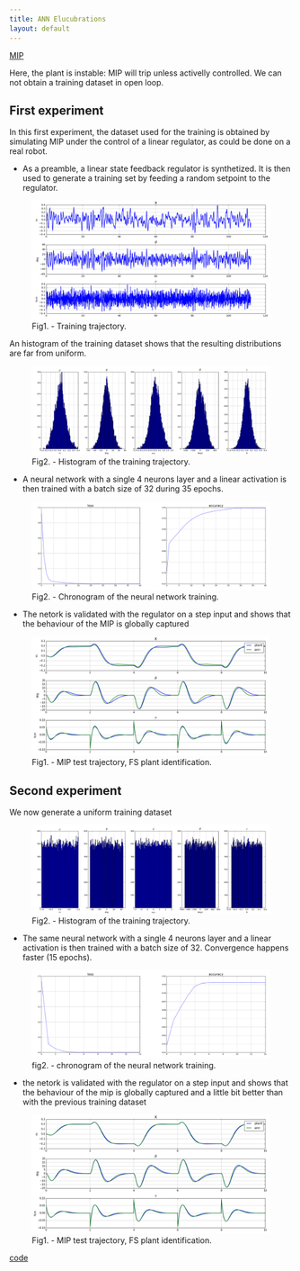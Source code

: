 ```yaml
---
title: ANN Elucubrations
layout: default
---
```

<script src="https://cdn.mathjax.org/mathjax/latest/MathJax.js?config=TeX-AMS-MML_HTMLorMML,https://poine.github.io/ann_elucubrations/mathjax/local.js" type="text/javascript"></script>



[MIP](mip.html)

Here, the plant is instable: MIP will trip unless activelly controlled. We can not obtain a training dataset in open loop.

## First experiment

In this first experiment, the dataset used for the training is obtained by simulating MIP under the control of a linear regulator, as could be done on a real robot. 

  * As a preamble, a linear state feedback regulator is synthetized. It is then used to generate a training set by feeding a random setpoint to the regulator.
  
<figure>
  <img src="plots/plant_id__mip_simple__controlled_training_set.png" alt="MIP training trajectory">
  <figcaption>Fig1. - Training trajectory.</figcaption>
</figure>


An histogram of the training dataset shows that the resulting distributions are far from uniform.

<figure>
  <img src="plots/plant_id__mip_simple__controlled_training_set_histogram.png" alt="MIP training trajectory">
  <figcaption>Fig2. - Histogram of the training trajectory.</figcaption>
</figure>

  * A neural network with a single 4 neurons layer and a linear activation is then trained with a batch size of 32 during 35 epochs.
 
<figure>
  <img src="plots/plant_id__mip_simple__controlled_training_history.png" alt="MIP training history">
  <figcaption>Fig2. - Chronogram of the neural network training.</figcaption>
</figure>
  
  * The netork is validated with the regulator on a step input and shows that the behaviour of the MIP is globally captured


<figure>
  <img src="plots/plant_id__mip_simple__controlled_fs.png" alt="MIP test trajectory, FS plant identification">
  <figcaption>Fig1. - MIP test trajectory, FS plant identification.</figcaption>
</figure>

## Second experiment

We now generate a uniform training dataset
<figure>
  <img src="plots/plant_id__mip_simple__uniform_training_set_histogram.png" alt="MIP training trajectory">
  <figcaption>Fig2. - Histogram of the training trajectory.</figcaption>
</figure>
 
 * The same neural network with a single 4 neurons layer and a linear activation is then trained with a batch size of 32. Convergence happens faster (15 epochs).
 
<figure>
  <img src="plots/plant_id__mip_simple__uniform_training_history.png" alt="mip training history">
  <figcaption>fig2. - chronogram of the neural network training.</figcaption>
</figure>
  
  * the netork is validated with the regulator on a step input and shows that the behaviour of the mip is globally captured and a little bit better than with the previous training dataset 


<figure>
  <img src="plots/plant_id__mip_simple__uniform_fs.png" alt="MIP test trajectory, FS plant identification">
  <figcaption>Fig1. - MIP test trajectory, FS plant identification.</figcaption>
</figure>

[code](https://github.com/poine/ann_elucubrations/blob/master/src/plant_id__mip_simple.py)
